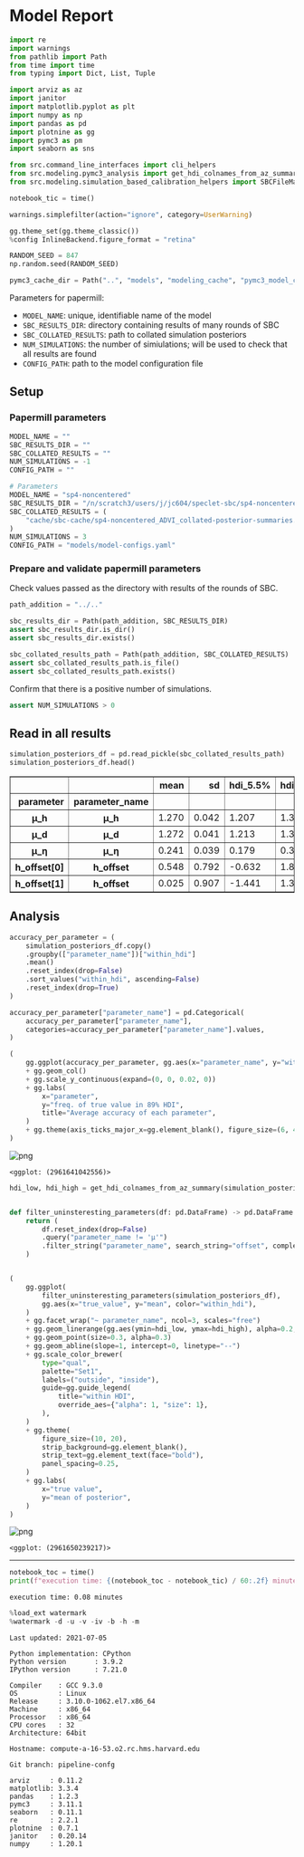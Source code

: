 # Model Report

```python
import re
import warnings
from pathlib import Path
from time import time
from typing import Dict, List, Tuple

import arviz as az
import janitor
import matplotlib.pyplot as plt
import numpy as np
import pandas as pd
import plotnine as gg
import pymc3 as pm
import seaborn as sns

from src.command_line_interfaces import cli_helpers
from src.modeling.pymc3_analysis import get_hdi_colnames_from_az_summary
from src.modeling.simulation_based_calibration_helpers import SBCFileManager

notebook_tic = time()

warnings.simplefilter(action="ignore", category=UserWarning)

gg.theme_set(gg.theme_classic())
%config InlineBackend.figure_format = "retina"

RANDOM_SEED = 847
np.random.seed(RANDOM_SEED)

pymc3_cache_dir = Path("..", "models", "modeling_cache", "pymc3_model_cache")
```

Parameters for papermill:

- `MODEL_NAME`: unique, identifiable name of the model
- `SBC_RESULTS_DIR`: directory containing results of many rounds of SBC
- `SBC_COLLATED_RESULTS`: path to collated simulation posteriors
- `NUM_SIMULATIONS`: the number of simiulations; will be used to check that all results are found
- `CONFIG_PATH`: path to the model configuration file

## Setup

### Papermill parameters

```python
MODEL_NAME = ""
SBC_RESULTS_DIR = ""
SBC_COLLATED_RESULTS = ""
NUM_SIMULATIONS = -1
CONFIG_PATH = ""
```

```python
# Parameters
MODEL_NAME = "sp4-noncentered"
SBC_RESULTS_DIR = "/n/scratch3/users/j/jc604/speclet-sbc/sp4-noncentered_ADVI"
SBC_COLLATED_RESULTS = (
    "cache/sbc-cache/sp4-noncentered_ADVI_collated-posterior-summaries.pkl"
)
NUM_SIMULATIONS = 3
CONFIG_PATH = "models/model-configs.yaml"

```

### Prepare and validate papermill parameters

Check values passed as the directory with results of the rounds of SBC.

```python
path_addition = "../.."

sbc_results_dir = Path(path_addition, SBC_RESULTS_DIR)
assert sbc_results_dir.is_dir()
assert sbc_results_dir.exists()

sbc_collated_results_path = Path(path_addition, SBC_COLLATED_RESULTS)
assert sbc_collated_results_path.is_file()
assert sbc_collated_results_path.exists()
```

Confirm that there is a positive number of simulations.

```python
assert NUM_SIMULATIONS > 0
```

## Read in all results

```python
simulation_posteriors_df = pd.read_pickle(sbc_collated_results_path)
simulation_posteriors_df.head()
```

<div>
<style scoped>
    .dataframe tbody tr th:only-of-type {
        vertical-align: middle;
    }

    .dataframe tbody tr th {
        vertical-align: top;
    }

    .dataframe thead th {
        text-align: right;
    }
</style>
<table border="1" class="dataframe">
  <thead>
    <tr style="text-align: right;">
      <th></th>
      <th></th>
      <th>mean</th>
      <th>sd</th>
      <th>hdi_5.5%</th>
      <th>hdi_94.5%</th>
      <th>mcse_mean</th>
      <th>mcse_sd</th>
      <th>ess_bulk</th>
      <th>ess_tail</th>
      <th>r_hat</th>
      <th>true_value</th>
      <th>simulation_id</th>
      <th>within_hdi</th>
    </tr>
    <tr>
      <th>parameter</th>
      <th>parameter_name</th>
      <th></th>
      <th></th>
      <th></th>
      <th></th>
      <th></th>
      <th></th>
      <th></th>
      <th></th>
      <th></th>
      <th></th>
      <th></th>
      <th></th>
    </tr>
  </thead>
  <tbody>
    <tr>
      <th>μ_h</th>
      <th>μ_h</th>
      <td>1.270</td>
      <td>0.042</td>
      <td>1.207</td>
      <td>1.338</td>
      <td>0.001</td>
      <td>0.001</td>
      <td>1040.0</td>
      <td>996.0</td>
      <td>NaN</td>
      <td>0.144044</td>
      <td>sim_id_0000</td>
      <td>False</td>
    </tr>
    <tr>
      <th>μ_d</th>
      <th>μ_d</th>
      <td>1.272</td>
      <td>0.041</td>
      <td>1.213</td>
      <td>1.341</td>
      <td>0.001</td>
      <td>0.001</td>
      <td>905.0</td>
      <td>934.0</td>
      <td>NaN</td>
      <td>1.454274</td>
      <td>sim_id_0000</td>
      <td>False</td>
    </tr>
    <tr>
      <th>μ_η</th>
      <th>μ_η</th>
      <td>0.241</td>
      <td>0.039</td>
      <td>0.179</td>
      <td>0.302</td>
      <td>0.001</td>
      <td>0.001</td>
      <td>1105.0</td>
      <td>954.0</td>
      <td>NaN</td>
      <td>-0.162629</td>
      <td>sim_id_0000</td>
      <td>False</td>
    </tr>
    <tr>
      <th>h_offset[0]</th>
      <th>h_offset</th>
      <td>0.548</td>
      <td>0.792</td>
      <td>-0.632</td>
      <td>1.879</td>
      <td>0.025</td>
      <td>0.018</td>
      <td>1031.0</td>
      <td>1017.0</td>
      <td>NaN</td>
      <td>1.764052</td>
      <td>sim_id_0000</td>
      <td>True</td>
    </tr>
    <tr>
      <th>h_offset[1]</th>
      <th>h_offset</th>
      <td>0.025</td>
      <td>0.907</td>
      <td>-1.441</td>
      <td>1.399</td>
      <td>0.030</td>
      <td>0.021</td>
      <td>901.0</td>
      <td>809.0</td>
      <td>NaN</td>
      <td>0.400157</td>
      <td>sim_id_0000</td>
      <td>True</td>
    </tr>
  </tbody>
</table>
</div>

## Analysis

```python
accuracy_per_parameter = (
    simulation_posteriors_df.copy()
    .groupby(["parameter_name"])["within_hdi"]
    .mean()
    .reset_index(drop=False)
    .sort_values("within_hdi", ascending=False)
    .reset_index(drop=True)
)

accuracy_per_parameter["parameter_name"] = pd.Categorical(
    accuracy_per_parameter["parameter_name"],
    categories=accuracy_per_parameter["parameter_name"].values,
)

(
    gg.ggplot(accuracy_per_parameter, gg.aes(x="parameter_name", y="within_hdi"))
    + gg.geom_col()
    + gg.scale_y_continuous(expand=(0, 0, 0.02, 0))
    + gg.labs(
        x="parameter",
        y="freq. of true value in 89% HDI",
        title="Average accuracy of each parameter",
    )
    + gg.theme(axis_ticks_major_x=gg.element_blank(), figure_size=(6, 4))
)
```

![png](sp4-noncentered_ADVI_sbc-results_files/sp4-noncentered_ADVI_sbc-results_15_0.png)

    <ggplot: (2961641042556)>

```python
hdi_low, hdi_high = get_hdi_colnames_from_az_summary(simulation_posteriors_df)


def filter_uninsteresting_parameters(df: pd.DataFrame) -> pd.DataFrame:
    return (
        df.reset_index(drop=False)
        .query("parameter_name != 'μ'")
        .filter_string("parameter_name", search_string="offset", complement=True)
    )


(
    gg.ggplot(
        filter_uninsteresting_parameters(simulation_posteriors_df),
        gg.aes(x="true_value", y="mean", color="within_hdi"),
    )
    + gg.facet_wrap("~ parameter_name", ncol=3, scales="free")
    + gg.geom_linerange(gg.aes(ymin=hdi_low, ymax=hdi_high), alpha=0.2, size=0.2)
    + gg.geom_point(size=0.3, alpha=0.3)
    + gg.geom_abline(slope=1, intercept=0, linetype="--")
    + gg.scale_color_brewer(
        type="qual",
        palette="Set1",
        labels=("outside", "inside"),
        guide=gg.guide_legend(
            title="within HDI",
            override_aes={"alpha": 1, "size": 1},
        ),
    )
    + gg.theme(
        figure_size=(10, 20),
        strip_background=gg.element_blank(),
        strip_text=gg.element_text(face="bold"),
        panel_spacing=0.25,
    )
    + gg.labs(
        x="true value",
        y="mean of posterior",
    )
)
```

![png](sp4-noncentered_ADVI_sbc-results_files/sp4-noncentered_ADVI_sbc-results_16_0.png)

    <ggplot: (2961650239217)>

---

```python
notebook_toc = time()
print(f"execution time: {(notebook_toc - notebook_tic) / 60:.2f} minutes")
```

    execution time: 0.08 minutes

```python
%load_ext watermark
%watermark -d -u -v -iv -b -h -m
```

    Last updated: 2021-07-05

    Python implementation: CPython
    Python version       : 3.9.2
    IPython version      : 7.21.0

    Compiler    : GCC 9.3.0
    OS          : Linux
    Release     : 3.10.0-1062.el7.x86_64
    Machine     : x86_64
    Processor   : x86_64
    CPU cores   : 32
    Architecture: 64bit

    Hostname: compute-a-16-53.o2.rc.hms.harvard.edu

    Git branch: pipeline-confg

    arviz     : 0.11.2
    matplotlib: 3.3.4
    pandas    : 1.2.3
    pymc3     : 3.11.1
    seaborn   : 0.11.1
    re        : 2.2.1
    plotnine  : 0.7.1
    janitor   : 0.20.14
    numpy     : 1.20.1
